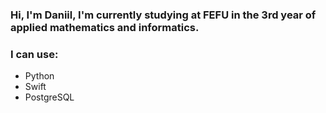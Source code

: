 ### Hi, I'm Daniil, I'm currently studying at FEFU in the 3rd year of applied mathematics and informatics.


### I can use:
- Python
- Swift
- PostgreSQL

